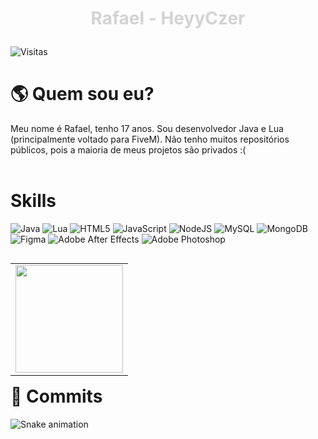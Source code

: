 <h1 align="center"><p style="color:lightgrey">Rafael - HeyyCzer</p></h1>
<img src="https://komarev.com/ghpvc/?username=HeyyCzer&color=lightgrey&label=Visitas" alt="Visitas">

<h1> 🌎 Quem sou eu? </h1>

Meu nome é Rafael, tenho 17 anos. Sou desenvolvedor Java e Lua (principalmente voltado para FiveM). Não tenho muitos repositórios públicos, pois a maioria de meus projetos são privados :(
<br> <br/>

<h1> Skills </h1>

![Java](https://img.shields.io/badge/Java-ED8B00?style=for-the-badge&logo=java&logoColor=white)
![Lua](https://img.shields.io/badge/lua-%232C2D72.svg?style=for-the-badge&logo=lua&logoColor=white)
![HTML5](https://img.shields.io/badge/HTML5-E34F26?style=for-the-badge&logo=html5&logoColor=white)
![JavaScript](https://img.shields.io/badge/javascript-%23323330.svg?style=for-the-badge&logo=javascript&logoColor=%23F7DF1E)
![NodeJS](https://img.shields.io/badge/node.js-6DA55F?style=for-the-badge&logo=node.js&logoColor=white)
![MySQL](https://img.shields.io/badge/mysql-%2300f.svg?style=for-the-badge&logo=mysql&logoColor=white)
![MongoDB](https://img.shields.io/badge/MongoDB-%234ea94b.svg?style=for-the-badge&logo=mongodb&logoColor=white)
![Figma](https://img.shields.io/badge/figma-%23F24E1E.svg?style=for-the-badge&logo=figma&logoColor=white)
![Adobe After Effects](https://img.shields.io/badge/Adobe%20after%20affects-CF96FD?style=for-the-badge&logo=Adobe%20after%20effects&logoColor=393665)
![Adobe Photoshop](https://img.shields.io/badge/adobephotoshop-%2331A8FF.svg?style=for-the-badge&logo=adobephotoshop&logoColor=white)

<table align='right'>
  <row>
    <td>
      <img id="tableStats" height='172' src='https://github-readme-stats.vercel.app/api?username=HeyyCzer&show_icons=true&count_private=true&locale=pt-br&theme=dark'>
    </td>
  </row>
</table>
  
<h1> 🎫 Commits </h1>

![Snake animation](https://github.com/HeyyCzer/HeyyCzer/blob/output/github-contribution-grid-snake.svg)

